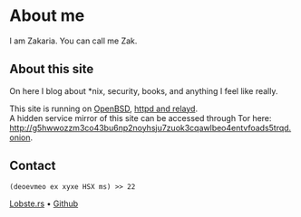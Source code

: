 # About me

I am Zakaria. You can call me Zak.

## About this site

On here I blog about *nix, security, books, and anything I feel like really.

This site is running on [OpenBSD](https://openbsd.org/), [httpd and relayd](https://bsd.plumbing/).    
A hidden service mirror of this site can be accessed through Tor here: http://g5hwwozzm3co43bu6np2noyhsju7zuok3cqawlbeo4entvfoads5trqd.onion.

## Contact

```
(deoevmeo ex xyxe HSX ms) >> 22
```

[Lobste.rs](https://lobste.rs/u/zk) &bullet; [Github](https://github.com/e-zk)
